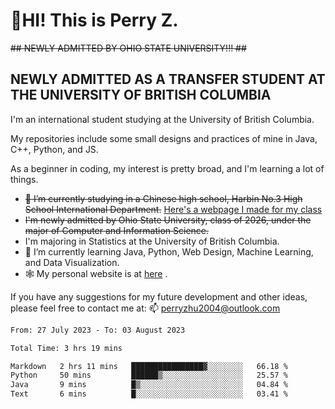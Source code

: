 # 🌄HI! This is Perry Z. <br> #
<s>## NEWLY ADMITTED BY OHIO STATE UNIVERSITY!!! ##</s>
## NEWLY ADMITTED AS A TRANSFER STUDENT AT THE UNIVERSITY OF BRITISH COLUMBIA ##
I'm an international student studying at the University of British Columbia. <br>

My repositories include some small designs and practices of mine in Java, C++, Python, and JS. <br>

As a beginner in coding, my interest is pretty broad, and I'm learning a lot of things. <br>
- <s>🔭 I’m currently studying in a Chinese high school, Harbin No.3 High School International Department.</s> [Here's a webpage I made for my class](https://perry2004.github.io/weirdos/)
- <s> I'm newly admitted by Ohio State University, class of 2026, under the major of Computer and Information Science. </s>
- I'm majoring in Statistics at the University of British Columbia. 
- 🌱 I’m currently learning Java, Python, Web Design, Machine Learning, and Data Visualization. 
- 🕸️ My personal website is at <a href="https://zhu-yp.cn">here</a> .  

If you have any suggestions for my future development and other ideas, please feel free to contact me at: 📫 [perryzhu2004@outlook.com](mailto:perryzhu2004@outlook.com)

<!--START_SECTION:waka-->

```txt
From: 27 July 2023 - To: 03 August 2023

Total Time: 3 hrs 19 mins

Markdown   2 hrs 11 mins   ████████████████▓░░░░░░░░   66.18 %
Python     50 mins         ██████▒░░░░░░░░░░░░░░░░░░   25.57 %
Java       9 mins          █▒░░░░░░░░░░░░░░░░░░░░░░░   04.84 %
Text       6 mins          █░░░░░░░░░░░░░░░░░░░░░░░░   03.41 %
```

<!--END_SECTION:waka-->
